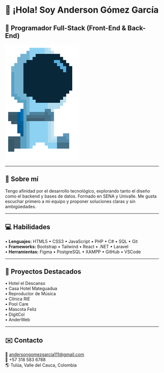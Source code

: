# 👋 ¡Hola! Soy **Anderson Gómez García**  
## 🔧 **Programador Full-Stack** (Front-End & Back-End)


![Personaje](./PersonajeCorriendo.gif)

___________________________________________________________________________________________________________________________________________________________________________________________________________________________
## 📖 Sobre mí

Tengo afinidad por el desarrollo tecnológico, explorando tanto el diseño como el backend y bases de datos. Formado en SENA y Univalle. Me gusta escuchar primero a mi equipo y proponer soluciones claras y sin ambigüedades.
 ___________________________________________________________________________________________________________________________________________________________________________________________________________________________

## 💻 Habilidades  

• **Lenguajes:** HTML5 • CSS3 • JavaScript • PHP • C# • SQL • Git  
• **Frameworks:** Bootstrap • Tailwind • React • .NET • Laravel  
• **Herramientas:** Figma • PostgreSQL • XAMPP • GitHub • VSCode
___________________________________________________________________________________________________________________________________________________________________________________________________________________________

## 🚀 Proyectos Destacados  
• Hotel el Descanso  
• Casa Hotel Mateguadua  
• Reproductor de Música  
• Clínica RIE  
• Pool Care  
• Mascota Feliz  
• DigitCol  
• AnderWeb
___________________________________________________________________________________________________________________________________________________________________________________________________________________________

## ✉️ Contacto  
📧 andersongomezgarcia111@gmail.com  
📱 +57 318 583 6788  
🌎 Tulúa, Valle del Cauca, Colombia
